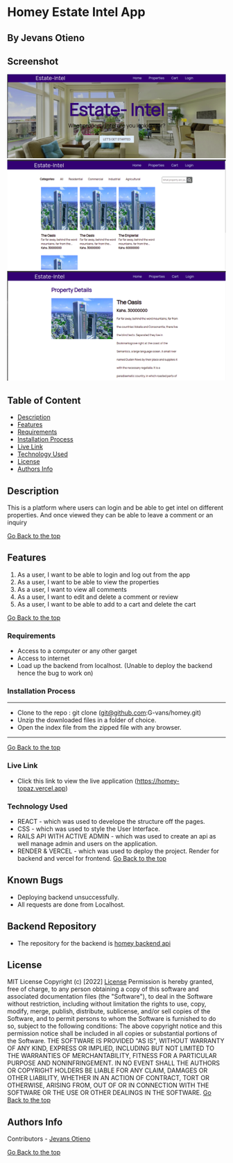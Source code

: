 # Homey Estate Intel App
## By Jevans Otieno

## Screenshot
 ![image](https://github.com/G-vans/homey/blob/main/src/images/Screenshot-home.png)
 ![image](https://github.com/G-vans/homey/blob/main/src/images/Screenshot-home2.png)
 ![image](https://github.com/G-vans/homey/blob/main/src/images/Screenshot-home3.png)

 ## Table of Content
 - [Description](#description)
 - [Features](#features)
 - [Requirements](#requirements)
 - [Installation Process](#installation-Process)
 - [Live Link](#Live-Link)
 - [Technology  Used](#technology-Used)
 - [License](#license)
 - [Authors Info](#Authors-Info)


## Description
<p>This is a platform where users can login and be able to get intel on different properties. And once viewed they can be able to leave a comment or an inquiry </p>

[Go Back to the top](#Homey-Estate-Intel-App)
## Features
1. As a user, I want to be able to login and log out from the app
2. As a user, I want to be able to view the properties
3. As a user, I want to view all comments
4. As a user, I want to edit and delete a comment or review
4. As a user, I want to be able to add to a cart and delete the cart


[Go Back to the top](#Homey-Estate-Intel-App)


 ###  Requirements
 * Access to  a computer or any other garget
 * Access to internet
 * Load up the backend from localhost. (Unable to deploy the backend hence the bug to work on)

 ### Installation Process
 ****
* Clone to the repo : git clone (git@github.com:G-vans/homey.git)
* Unzip the downloaded files in a folder of choice.
* Open the index file from the zipped file with any browser.
 ****
 [Go Back to the top](#Homey-Estate-Intel-App)

### Live Link
- Click this link to view the live application (https://homey-topaz.vercel.app)

### Technology  Used
* REACT - which was used to develope the structure off the pages.
* CSS - which was used to style the User Interface.
* RAILS API WITH ACTIVE ADMIN - which was used to create an api as well manage admin and users on the application.
* RENDER & VERCEL - which was used to deploy the project. Render for backend and vercel for frontend.
[Go Back to the top](#Homey-Estate-Intel-App)

## Known Bugs
* Deploying backend unsuccessfully.
* All requests are done from Localhost.

## Backend Repository
* The repository for the backend is [homey backend api](https://github.com/G-vans/Homey-backend)


## License
MIT License
Copyright (c) [2022] [License](LICENSE.txt)
Permission is hereby granted, free of charge, to any person obtaining a copy
of this software and associated documentation files (the "Software"), to deal
in the Software without restriction, including without limitation the rights
to use, copy, modify, merge, publish, distribute, sublicense, and/or sell
copies of the Software, and to permit persons to whom the Software is
furnished to do so, subject to the following conditions:
The above copyright notice and this permission notice shall be included in all
copies or substantial portions of the Software.
THE SOFTWARE IS PROVIDED "AS IS", WITHOUT WARRANTY OF ANY KIND, EXPRESS OR
IMPLIED, INCLUDING BUT NOT LIMITED TO THE WARRANTIES OF MERCHANTABILITY,
FITNESS FOR A PARTICULAR PURPOSE AND NONINFRINGEMENT. IN NO EVENT SHALL THE
AUTHORS OR COPYRIGHT HOLDERS BE LIABLE FOR ANY CLAIM, DAMAGES OR OTHER
LIABILITY, WHETHER IN AN ACTION OF CONTRACT, TORT OR OTHERWISE, ARISING FROM,
OUT OF OR IN CONNECTION WITH THE SOFTWARE OR THE USE OR OTHER DEALINGS IN THE
SOFTWARE.
[Go Back to the top](#Homey-Estate-Intel-App)

## Authors Info

Contributors - [Jevans Otieno](https://github.com/G-vans)


[Go Back to the top](#Homey-Estate-Intel-App)